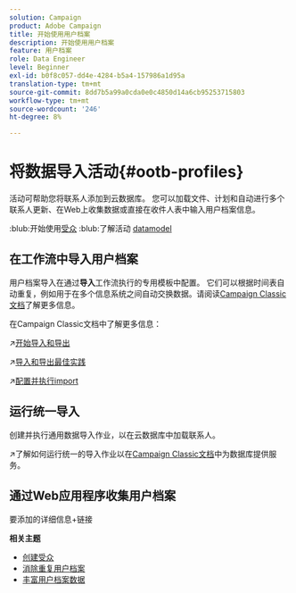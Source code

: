 ```yaml
---
solution: Campaign
product: Adobe Campaign
title: 开始使用用户档案
description: 开始使用用户档案
feature: 用户档案
role: Data Engineer
level: Beginner
exl-id: b0f8c057-dd4e-4284-b5a4-157986a1d95a
translation-type: tm+mt
source-git-commit: 8dd7b5a99a0cda0e0c4850d14a6cb95253715803
workflow-type: tm+mt
source-wordcount: '246'
ht-degree: 8%

---
```


# 将数据导入活动{#ootb-profiles}

活动可帮助您将联系人添加到云数据库。 您可以加载文件、计划和自动进行多个联系人更新、在Web上收集数据或直接在收件人表中输入用户档案信息。

:blub:开始使用[受众](audiences.md)
:blub:了解活动 [datamodel](../dev/datamodel.md)

## 在工作流中导入用户档案

用户档案导入在通过&#x200B;**导入**&#x200B;工作流执行的专用模板中配置。 它们可以根据时间表自动重复，例如用于在多个信息系统之间自动交换数据。请阅读[Campaign Classic文档](https://experienceleague.adobe.com/docs/campaign-classic/using/getting-started/importing-and-exporting-data/import-export-workflows.html)了解更多信息。


在Campaign Classic文档中了解更多信息：

:arrow_upper_right:[开始导入和导出](https://experienceleague.adobe.com/docs/campaign-classic/using/getting-started/importing-and-exporting-data/get-started-data-import-export.html)

:arrow_upper_right:[导入和导出最佳实践](https://experienceleague.adobe.com/docs/campaign-classic/using/getting-started/importing-and-exporting-data/best-practices/import-export-best-practices.html)

:arrow_upper_right:[配置并执行import](https://experienceleague.adobe.com/docs/campaign-classic/using/getting-started/importing-and-exporting-data/generic-imports-exports/executing-import-jobs.html)

## 运行统一导入

创建并执行通用数据导入作业，以在云数据库中加载联系人。

:arrow_upper_right:了解如何运行统一的导入作业以在[Campaign Classic文档](https://experienceleague.adobe.com/docs/campaign-classic/using/getting-started/importing-and-exporting-data/generic-imports-exports/about-generic-imports-exports.html)中为数据库提供服务。

## 通过Web应用程序收集用户档案

要添加的详细信息+链接


**相关主题**

* [创建受众](audiences.md)
* [消除重复用户档案](https://experienceleague.adobe.com/docs/campaign-classic/using/automating-with-workflows/use-cases/data-management/deduplication-merge.html)
* [丰富用户档案数据](https://experienceleague.adobe.com/docs/campaign-classic/using/automating-with-workflows/use-cases/data-management/enriching-data.html)
